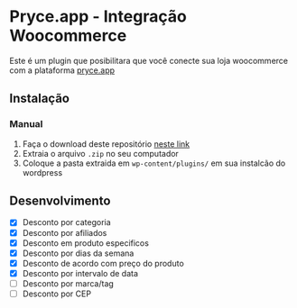 # Pryce.app - Integração Woocommerce

Este é um plugin que posibilitara que você conecte sua loja woocommerce com a plataforma [pryce.app](https://pryce.app)

## Instalação

### Manual
1. Faça o download deste repositório [neste link](https://github.com/pryceapp/wc-price-app/archive/master.zip)
2. Extraia o arquivo `.zip` no seu computador
3. Coloque a pasta extraida em `wp-content/plugins/` em sua instalcão do wordpress


## Desenvolvimento

- [x] Desconto por categoria
- [x] Desconto por afiliados
- [x] Desconto em produto especificos
- [x] Desconto por dias da semana
- [x] Desconto de acordo com preço do produto
- [x] Desconto por intervalo de data
- [ ] Desconto por marca/tag
- [ ] Desconto por CEP